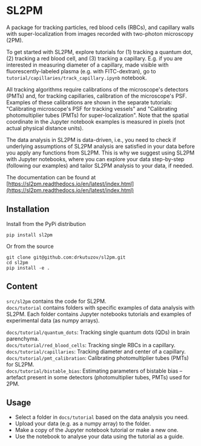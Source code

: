 # SL2PM
A package for tracking particles, red blood cells (RBCs), and capillary walls with super-localization from images recorded with two-photon microscopy (2PM). 

To get started with SL2PM, explore tutorials for (1) tracking a quantum dot, 
(2) tracking a red blood cell, and (3) tracking a capillary. 
E.g. if you are interested in measuring diameter of a capillary, made visible with fluorescently-labeled plasma (e.g. with FITC-dextran), go to `tutorial/capillaries/track_capillary.ipynb` notebook.  

All tracking algorithms require calibrations of the microscope's detectors (PMTs) and, for tracking capillaries, calibration of the microscope's PSF.
Examples of these calibrations are shown in the separate tutorials: "Calibrating microscope's PSF for tracking vessels" and "Calibrating photomultiplier tubes (PMTs) for super-localization". 
Note that the spatial coordinate in the Jupyter notebook examples is measured in pixels (not actual physical distance units).

The data analysis in SL2PM is data-driven, i.e., you need to check if underlying assumptions of SL2PM analysis are satisfied 
in your data before you apply any functions from SL2PM.
This is why we suggest using SL2PM with Jupyter notebooks, where you can explore your data step-by-step (following our examples) and tailor SL2PM analysis to your data, if needed. 

The documentation can be found at [https://sl2pm.readthedocs.io/en/latest/index.html](https://sl2pm.readthedocs.io/en/latest/index.html)

## Installation

Install from the PyPi distribution

```
pip install sl2pm
```

Or from the source

```
git clone git@github.com:drkutuzov/sl2pm.git
cd sl2pm
pip install -e .
```

## Content
`src/sl2pm` contains the code for SL2PM.  
`docs/tutorial` contains folders with specific examples of data analysis with SL2PM. Each folder contains Jupyter notebooks tutorials and examples of experimental data (as numpy arrays).

`docs/tutorial/quantum_dots`: Tracking single quantum dots (QDs) in brain parenchyma.  
`docs/tutorial/red_blood_cells`: Tracking single RBCs in a capillary.  
`docs/tutorial/capillaries`: Tracking diameter and center of a capillary.  
`docs/tutorial/pmt_calibration`: Calibrating photomultiplier tubes (PMTs) for SL2PM.  
`docs/tutorial/bistable_bias`: Estimating parameters of bistable bias – artefact present in some detectors (photomultiplier tubes, PMTs) used for 2PM.

## Usage
* Select a folder in `docs/tutorial` based on the data analysis you need.  
* Upload your data (e.g. as a numpy array) to the folder.  
* Make a copy of the Jupyter notebook tutorial or make a new one.  
* Use the notebook to analyse your data using the tutorial as a guide.  
